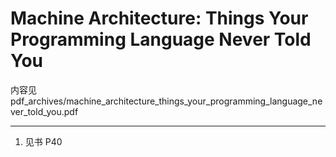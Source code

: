 # Machine Architecture: Things Your Programming Language Never Told You

内容见 pdf_archives/machine_architecture_things_your_programming_language_never_told_you.pdf

---

1. 见书 P40
